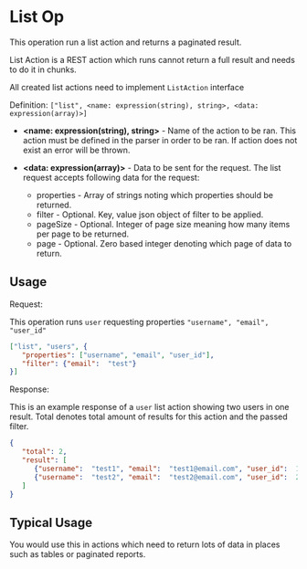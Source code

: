 # List Op

This operation run a list action and returns a paginated result.

List Action is a REST action which runs cannot return a full result and needs to do it in chunks.

All created list actions need to implement `ListAction` interface

Definition: `["list", <name: expression(string), string>, <data: expression(array)>]`

* __&lt;name: expression(string), string&gt;__ - Name of the action to be ran. 
This action must be defined in the parser in order to be ran. If action does not exist an error will be thrown.

* __&lt;data: expression(array)&gt;__ - Data to be sent for the request. The list request accepts following data for the
request:
    * properties - Array of strings noting which properties should be returned.
    * filter - Optional. Key, value json object of filter to be applied.
    * pageSize - Optional. Integer of page size meaning how many items per page to be returned.
    * page - Optional. Zero based integer denoting which page of data to return. 
     
## Usage


Request:

This operation runs `user` requesting properties `"username", "email", "user_id"`

```json
["list", "users", {
   "properties": ["username", "email", "user_id"],
   "filter": {"email":  "test"}
}]
```


Response:

This is an example response of a `user` list action showing two users in one result.
Total denotes total amount of results for this action and the passed filter.

```json
{
   "total": 2,
   "result": [
      {"username":  "test1", "email":  "test1@email.com", "user_id":  1},
      {"username":  "test2", "email":  "test2@email.com", "user_id":  2}
   ]
}
```


## Typical Usage

You would use this in actions which need to return lots of data in places such as tables or paginated reports.